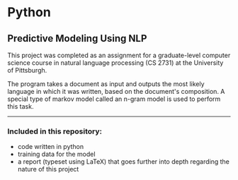 # Python
## Predictive Modeling Using NLP

This project was completed as an assignment for a graduate-level computer science course in natural language processing (CS 2731) at the University of Pittsburgh. 

The program takes a document as input and outputs the most likely language in which it was written, based on the document's composition. A special type of markov model called an n-gram model is used to perform this task.

<hr>

### Included in this repository: 

- code written in python
- training data for the model 
- a report (typeset using LaTeX) that goes further into depth regarding the nature of this project
